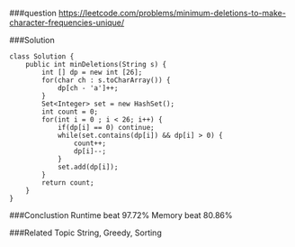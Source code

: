 ###question
https://leetcode.com/problems/minimum-deletions-to-make-character-frequencies-unique/

###Solution
```
class Solution {
    public int minDeletions(String s) {
        int [] dp = new int [26];
        for(char ch : s.toCharArray()) {
            dp[ch - 'a']++;
        }
        Set<Integer> set = new HashSet();
        int count = 0;
        for(int i = 0 ; i < 26; i++) {
            if(dp[i] == 0) continue;
            while(set.contains(dp[i]) && dp[i] > 0) {
                count++;
                dp[i]--;
            } 
            set.add(dp[i]);
        }
        return count;
    }
}
```

###Conclustion
Runtime beat 97.72%
Memory beat 80.86%

###Related Topic
String, Greedy, Sorting